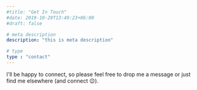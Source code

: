 ```yaml
---
#title: "Get In Touch"
#date: 2019-10-29T13:49:23+06:00
#draft: false

# meta description
description: "this is meta description"

# type
type : "contact"
---
```


I'll be happy to connect, so please feel free to drop me a message or just find me elsewhere (and connect 😉).
